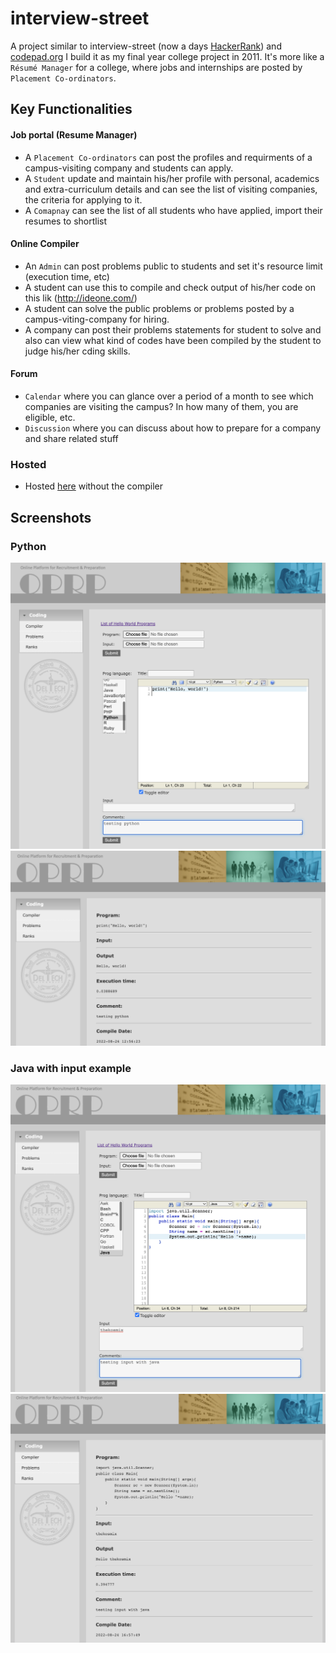 # interview-street
A project similar to interview-street (now a days [HackerRank](https://www.hackerrank.com/)) and [codepad.org](http://codepad.org/) I build it as my final year college project in 2011. It's more like a `Résumé Manager` for a college, where jobs and internships are posted by `Placement Co-ordinators`.

## Key Functionalities
#### Job portal (Resume Manager)
- A `Placement Co-ordinators` can post the profiles and requirments of a campus-visiting company and students can apply.
- A `Student` update and maintain his/her profile with personal, academics and extra-curriculum details and can see the list of visiting companies, the criteria for applying to it.
- A `Comapnay` can see the list of all students who have applied, import their resumes to shortlist
 

#### Online Compiler
- An `Admin` can post problems public to students and set it's resource limit (execution time, etc)
- A student can use this to compile and check output of his/her code on this lik (http://ideone.com/)
- A student can solve the public problems or problems posted by a campus-viting-company for hiring. 
- A company can post their problems statements for student to solve and also can view what kind of codes have been compiled by the student to judge his/her cding skills.
 

#### Forum
- `Calendar` where you can glance over a period of a month to see which companies are visiting the campus? In how many of them, you are eligible, etc.
- `Discussion` where you can discuss about how to prepare for a company and share related stuff

### Hosted
- Hosted [here](http://oprp.42web.io/) without the compiler

## Screenshots
### Python
  ![Python Code](screen_shots/python_code.png)
  ![Python Output](screen_shots/python_output.png)
  
### Java with input example
  ![Java Code](screen_shots/java_code.png)
  ![Java Output](screen_shots/java_output.png)
